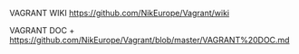 
VAGRANT WIKI   https://github.com/NikEurope/Vagrant/wiki


VAGRANT DOC +  https://github.com/NikEurope/Vagrant/blob/master/VAGRANT%20DOC.md

